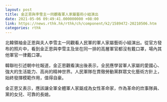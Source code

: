 ```yaml
---
layout: post
title: 金正恩與李雪主一同觀看軍人家屬藝術小組演出
date: 2021-05-06 09:49:41.000000000 +08:00
link: https://news.rthk.hk/rthk/ch/component/k2/1589472-20210506.htm
categories: rthk
---
```


北韓領袖金正恩與夫人李雪主一同觀看人民軍的軍人家屬藝術小組演出。從官方發布的照片中，看到金正恩與李雪主及坐在同一排的高層軍官都沒有戴口罩，場內其他軍官一律戴口罩。

韓聯社引述朝中社報道，金正恩觀看演出後表示，全民應學習軍人家屬的愛國心、強大的生活能力、高尚的精神世界。人民軍隊在貫徹勞動黨群眾文化藝術方針上，始終發揮模範作用，值得自豪。

金正恩又表示，應該讓全軍全體軍人家屬成為女性革命家，作為革命的炊事隊員、黨的女兒、可靠的長媳。
